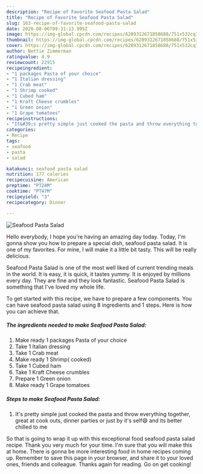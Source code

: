 ```yaml
---
description: "Recipe of Favorite Seafood Pasta Salad"
title: "Recipe of Favorite Seafood Pasta Salad"
slug: 163-recipe-of-favorite-seafood-pasta-salad
date: 2020-08-06T09:31:13.995Z
image: https://img-global.cpcdn.com/recipes/6289312671858688/751x532cq70/seafood-pasta-salad-recipe-main-photo.jpg
thumbnail: https://img-global.cpcdn.com/recipes/6289312671858688/751x532cq70/seafood-pasta-salad-recipe-main-photo.jpg
cover: https://img-global.cpcdn.com/recipes/6289312671858688/751x532cq70/seafood-pasta-salad-recipe-main-photo.jpg
author: Nettie Zimmerman
ratingvalue: 4.9
reviewcount: 22915
recipeingredient:
- "1 packages Pasta of your choice"
- "1 Italian dressing"
- "1 Crab meat"
- "1 Shrimp cooked"
- "1 Cubed ham"
- "1 Kraft Cheese crumbles"
- "1 Green onion"
- "1 Grape tomatoes"
recipeinstructions:
- "It&#39;s pretty simple just cooked the pasta and throw everything together, great at cook outs, dinner parties or just by it&#39;s self😄 and its better chilled to me"
categories:
- Recipe
tags:
- seafood
- pasta
- salad

katakunci: seafood pasta salad 
nutrition: 177 calories
recipecuisine: American
preptime: "PT24M"
cooktime: "PT47M"
recipeyield: "3"
recipecategory: Dinner

---
```



![Seafood Pasta Salad](https://img-global.cpcdn.com/recipes/6289312671858688/751x532cq70/seafood-pasta-salad-recipe-main-photo.jpg)

Hello everybody, I hope you're having an amazing day today. Today, I'm gonna show you how to prepare a special dish, seafood pasta salad. It is one of my favorites. For mine, I will make it a little bit tasty. This will be really delicious.



Seafood Pasta Salad is one of the most well liked of current trending meals in the world. It is easy, it is quick, it tastes yummy. It is enjoyed by millions every day. They are fine and they look fantastic. Seafood Pasta Salad is something that I've loved my whole life.


To get started with this recipe, we have to prepare a few components. You can have seafood pasta salad using 8 ingredients and 1 steps. Here is how you can achieve that.

<!--inarticleads1-->

##### The ingredients needed to make Seafood Pasta Salad:

1. Make ready 1 packages Pasta of your choice
1. Take 1 Italian dressing
1. Take 1 Crab meat
1. Make ready 1 Shrimp( cooked)
1. Take 1 Cubed ham
1. Take 1 Kraft Cheese crumbles
1. Prepare 1 Green onion
1. Make ready 1 Grape tomatoes




<!--inarticleads2-->

##### Steps to make Seafood Pasta Salad:

1. It&#39;s pretty simple just cooked the pasta and throw everything together, great at cook outs, dinner parties or just by it&#39;s self😄 and its better chilled to me




So that is going to wrap it up with this exceptional food seafood pasta salad recipe. Thank you very much for your time. I'm sure that you will make this at home. There is gonna be more interesting food in home recipes coming up. Remember to save this page in your browser, and share it to your loved ones, friends and colleague. Thanks again for reading. Go on get cooking!
